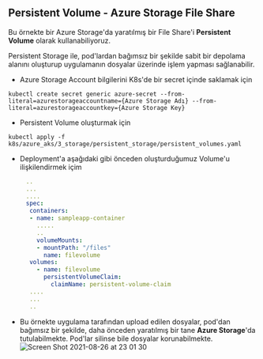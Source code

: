 ## Persistent Volume - Azure Storage File Share

Bu örnekte bir Azure Storage'da yaratılmış bir File Share'i __Persistent Volume__ olarak kullanabiliyoruz.

Persistent Storage ile, pod'lardan bağımsız bir şekilde sabit bir depolama alanını oluşturup uygulamanın dosyalar üzerinde işlem yapması sağlanabilir.

- Azure Storage Account bilgilerini K8s'de bir secret içinde saklamak için
```
kubectl create secret generic azure-secret --from-literal=azurestorageaccountname={Azure Storage Adı} --from-literal=azurestorageaccountkey={Azure Storage Key}
```

- Persistent Volume oluşturmak için
```
kubectl apply -f k8s/azure_aks/3_storage/persistent_storage/persistent_volumes.yaml
```

- Deployment'a aşağıdaki gibi önceden oluşturduğumuz Volume'u ilişkilendirmek içim
```yaml
     ..
     ...
     ....
     spec:
      containers:
      - name: sampleapp-container
        .....
        ..
        volumeMounts:
        - mountPath: "/files"
          name: filevolume
      volumes:
        - name: filevolume
          persistentVolumeClaim:
            claimName: persistent-volume-claim
      ....
      ...
      ..
```

- Bu örnekte uygulama tarafından upload edilen dosyalar, pod'dan bağımsız bir şekilde, daha önceden yaratılmış bir tane __Azure Storage__'da tutulabilmekte. Pod'lar silinse bile dosyalar korunabilmekte.
![Screen Shot 2021-08-26 at 23 01 30](https://user-images.githubusercontent.com/4550197/131028394-1d99fa8c-f53f-44f3-a33b-6067226dfca6.png)

